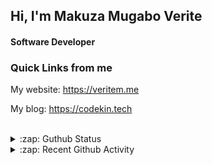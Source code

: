 
## Hi, I'm Makuza Mugabo Verite

<h4>Software Developer</h4>


### Quick Links from me

My website: https://veritem.me

My blog: https://codekin.tech


<br/>

<details>
  <summary>:zap: Guthub Status</summary>
 <p>
  <p align="center"><img width="100%" src="https://github-readme-stats.vercel.app/api?username=makuzaverite&count_private=true&show_icons=true&include_all_commits=true&show_icons=true&theme=tokyonight" /></p>
  </p>
</details>

<details>
  <summary>:zap: Recent Github Activity</summary>

<!--START_SECTION:activity-->
1. 💪 Opened PR [#68](https://github.com/makuzaverite/codekin.tech/pull/68) in [makuzaverite/codekin.tech](https://github.com/makuzaverite/codekin.tech)
2. 💪 Opened PR [#62](https://github.com/PatrickNiyogitare28/customify/pull/62) in [PatrickNiyogitare28/customify](https://github.com/PatrickNiyogitare28/customify)
3. 💪 Opened PR [#61](https://github.com/PatrickNiyogitare28/customify/pull/61) in [PatrickNiyogitare28/customify](https://github.com/PatrickNiyogitare28/customify)
4. 🗣 Commented on [#59](https://github.com/makuzaverite/codekin.tech/issues/59) in [makuzaverite/codekin.tech](https://github.com/makuzaverite/codekin.tech)
5. 🗣 Commented on [#304](https://github.com/sveltejs/sapper-template/issues/304) in [sveltejs/sapper-template](https://github.com/sveltejs/sapper-template)
<!--END_SECTION:activity-->
</details>




<!--
<h5 align="center"><em>Find me here on the internet</em></h5>
<p align="center"> 
  <a href="https://github.com/makuzaverite?tab=followers">
    <img src="https://img.shields.io/github/followers/makuzaverite?label=Followers&logo=GitHub&style=for-the-badge" alt="GitHub badge" />
  </a>
   <a href="http://twitter.com/makuza_mugabo_v">
    <img src="https://img.shields.io/twitter/follow/makuza_mugabo_v?label=Twitter&logo=twitter&style=for-the-badge" />
  </a>
 <a href="https://www.linkedin.com/in/makuza-mugabo-verite-99369a184/" target="_blank">
  <img src="https://img.shields.io/badge/LinkedIn-%230077B5.svg?&style=for-the-badge&logo=LinkedIn&logoColor=white" alt="LinkedIn">
</a>
<a href="https://dev.to/mugaboverite" target="_blank">
   <img src="https://img.shields.io/badge/DEV-%230A0A0A.svg?&style=for-the-badge&logo=DEV.to&logoColor=white" alt="DEV.to">
</a>
<a href="https://codepen.io/makuza-mugabo-verite" target="_blank">
   <img src="https://img.shields.io/badge/Codepen-%230A0A0A.svg?&style=for-the-badge&logo=Codepen&logoColor=white" alt="Codepen">
</a>
</p>
-->
